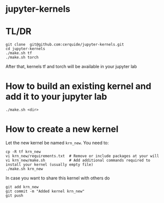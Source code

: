 # jupyter-kernels

# TL/DR
```
git clone  git@github.com:cerquide/jupyter-kernels.git
cd jupyter-kernels
./make.sh tf
./make.sh torch
```

After that, kernels tf and torch will be available in your jupyter lab

# How to build an existing kernel and add it to your jupyter lab
```
./make.sh <dir>
```

# How to create a new kernel 
Let the new kernel be named `krn_new`. You need to:
```
cp -R tf krn_new
vi krn_new/requirements.txt  # Remove or include packages at your will
vi krn_new/make.sh           # Add additional commands required to install your kernel (usually empty file)
./make.sh krn_new
```

In case you want to share this kernel with others do 
```
git add krn_new
git commit -m "Added kernel krn_new"
git push
```
